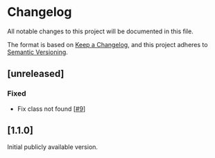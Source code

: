 # Changelog

All notable changes to this project will be documented in this file.

The format is based on [Keep a Changelog](https://keepachangelog.com/en/1.0.0/), and this project adheres
to [Semantic Versioning](https://semver.org/spec/v2.0.0.html).

## [unreleased]
### Fixed

- Fix class not found [[#9](https://github.com/ehrbase/migration-tool/pull/9)]

## [1.1.0]

Initial publicly available version.